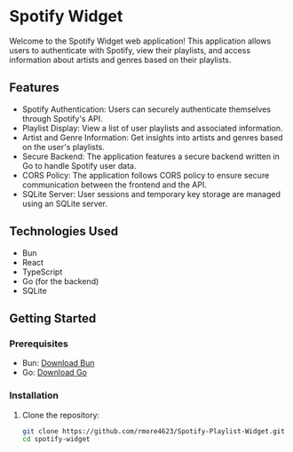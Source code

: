 # Spotify Widget

Welcome to the Spotify Widget web application! This application allows users to authenticate with Spotify, view their playlists, and access information about artists and genres based on their playlists.

## Features

- Spotify Authentication: Users can securely authenticate themselves through Spotify's API.
- Playlist Display: View a list of user playlists and associated information.
- Artist and Genre Information: Get insights into artists and genres based on the user's playlists.
- Secure Backend: The application features a secure backend written in Go to handle Spotify user data.
- CORS Policy: The application follows CORS policy to ensure secure communication between the frontend and the API.
- SQLite Server: User sessions and temporary key storage are managed using an SQLite server.

## Technologies Used

- Bun
- React
- TypeScript
- Go (for the backend)
- SQLite

## Getting Started

### Prerequisites

- Bun: [Download Bun](https://bun.sh/)
- Go: [Download Go](https://golang.org/)

### Installation

1. Clone the repository:
   ```bash
   git clone https://github.com/rmore4623/Spotify-Playlist-Widget.git
   cd spotify-widget
